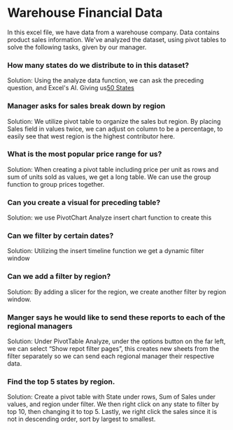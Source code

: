 # Warehouse Financial Data

In this excel file, we have data from a warehouse company. Data contains product sales information.
We've analyzed the dataset, using pivot tables to solve the following tasks, given by our manager.

### How many states do we distribute to in this dataset?
Solution: Using the analyze data function, we can ask the preceding question, and Excel's AI. Giving us<ins>50 States</ins>


### Manager asks for sales break down by region
Solution: We utilize pivot table to organize the sales but region. By placing Sales field in values twice, we can adjust on column to be a percentage, to easily see that west region is the highest contributor here.
 

### What is the most popular price range for us?
Solution: When creating a pivot table including price per unit as rows and sum of units sold as values, we get a long table. We can use the group function to group prices together.


### Can you create a visual for preceding table?
Solution: we use PivotChart Analyze insert chart function to create this


### Can we filter by certain dates?
Solution: Utilizing the insert timeline function we get a dynamic filter window

### Can we add a filter by region?
Solution: By adding a slicer for the region, we create another filter by region window.


### Manger says he would like to send these reports to each of the regional managers
Solution: Under PivotTable Analyze, under the options button on the far left, we can select “Show repot filter pages”, this creates new sheets from the filter separately so we can send each regional manager their respective data. 

### Find the top 5 states by region.
Solution: Create a pivot table with State under rows, Sum of Sales under values, and region under filter. We then right click on any state to filter by top 10, then changing it to top 5. Lastly, we right click the sales since it is not in descending order, sort by largest to smallest. 
